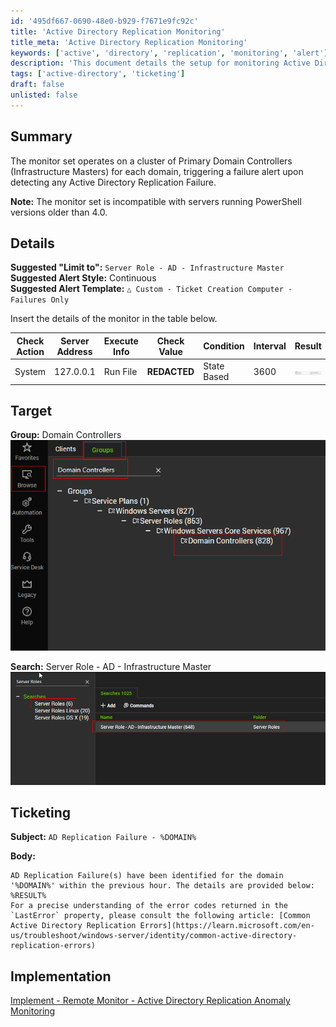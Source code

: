 ```yaml
---
id: '495df667-0690-48e0-b929-f7671e9fc92c'
title: 'Active Directory Replication Monitoring'
title_meta: 'Active Directory Replication Monitoring'
keywords: ['active', 'directory', 'replication', 'monitoring', 'alert']
description: 'This document details the setup for monitoring Active Directory Replication Failures on Primary Domain Controllers, including alert configurations and ticketing information for incidents detected within the domain.'
tags: ['active-directory', 'ticketing']
draft: false
unlisted: false
---
```


## Summary

The monitor set operates on a cluster of Primary Domain Controllers (Infrastructure Masters) for each domain, triggering a failure alert upon detecting any Active Directory Replication Failure.

**Note:** The monitor set is incompatible with servers running PowerShell versions older than 4.0.

## Details

**Suggested "Limit to":** `Server Role - AD - Infrastructure Master`  
**Suggested Alert Style:** Continuous  
**Suggested Alert Template:** `△ Custom - Ticket Creation Computer - Failures Only`

Insert the details of the monitor in the table below.

| Check Action | Server Address | Execute Info | Check Value | Condition     | Interval | Result |
|--------------|----------------|---------------|-------------|---------------|----------|--------|
| System       | 127.0.0.1     | Run File      | **REDACTED**| State Based    | 3600     | ![Result](../../../static/img/RSM---Active-Directory--Active-Directory-Replication-Anomaly-Monitoring/image_1.png) |

## Target

**Group:** Domain Controllers  
![Group Image](../../../static/img/RSM---Active-Directory--Active-Directory-Replication-Anomaly-Monitoring/image_2.png)  

**Search:** Server Role - AD - Infrastructure Master  
![Search Image](../../../static/img/RSM---Active-Directory--Active-Directory-Replication-Anomaly-Monitoring/image_3.png)  

## Ticketing

**Subject:** `AD Replication Failure - %DOMAIN%`

**Body:**  
```
AD Replication Failure(s) have been identified for the domain '%DOMAIN%' within the previous hour. The details are provided below:
%RESULT%
For a precise understanding of the error codes returned in the `LastError` property, please consult the following article: [Common Active Directory Replication Errors](https://learn.microsoft.com/en-us/troubleshoot/windows-server/identity/common-active-directory-replication-errors)
```

## Implementation

[Implement - Remote Monitor - Active Directory Replication Anomaly Monitoring](<./Active Directory Replication Anomaly Monitoring.md>)
